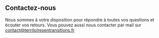 ## Contactez-nous

Nous sommes à votre disposition pour répondre à toutes vos questions et écouter vos retours. Vous pouvez aussi nous contacter par mail sur [contact@territoiresentransitions.fr](mailto:contact@territoiresentransitions.fr?subject=Contact%20via%20territoiresentransitions.fr)
